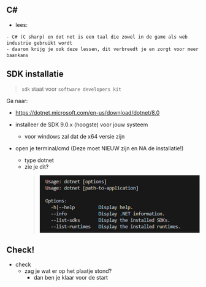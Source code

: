 ## C#

- lees:
```
- C# (C sharp) en dot net is een taal die zowel in de game als web industrie gebruikt wordt
- daarom krijg je ook deze lessen, dit verbreedt je en zorgt voor meer baankans
```


## SDK installatie

> `sdk` staat voor `software developers kit`

Ga naar:
- https://dotnet.microsoft.com/en-us/download/dotnet/8.0

- installeer de SDK 9.0.x (hoogste) voor jouw systeem
    - voor windows zal dat de x64 versie zijn
- open je terminal/cmd (Deze moet NIEUW zijn en NA de installatie!)
    - type dotnet
    - zie je dit?
        > ![](img/installcheck.PNG)

## Check!

- check 
    - zag je wat er op het plaatje stond?
        - dan ben je klaar voor de start

